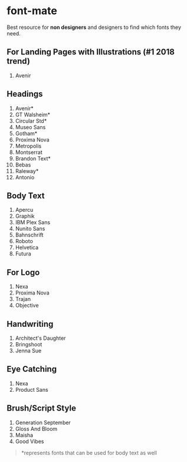 # font-mate
Best resource for **non designers** and designers to find which fonts they need.


## For Landing Pages with Illustrations (#1 2018 trend)

1. Avenir

## Headings

1. Avenir*
2. GT Walsheim*
3. Circular Std*
4. Museo Sans
5. Gotham*
6. Proxima Nova
7. Metropolis
8. Montserrat
9. Brandon Text*
10. Bebas
11. Raleway*
12. Antonio

## Body Text

1. Apercu
2. Graphik
3. IBM Plex Sans
4. Nunito Sans
5. Bahnschrift
6. Roboto
7. Helvetica
8. Futura

## For Logo

1. Nexa
2. Proxima Nova
3. Trajan
4. Objective

## Handwriting

1. Architect's Daughter
2. Bringshoot
3. Jenna Sue

## Eye Catching

1. Nexa
2. Product Sans

## Brush/Script Style

1. Generation September
2. Gloss And Bloom
3. Maisha
4. Good Vibes


> *represents fonts that can be used for body text as well
